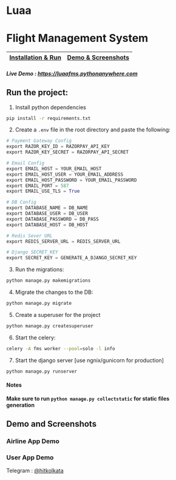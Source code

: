 # Luaa

# Flight Management System

| <a href="#run-the-project">Installation & Run</a> | <a href="#demo-and-screenshots">Demo & Screenshots </a> |
| :-------- | :-------------------------------- |

##### Live Demo : <a href="https://luaafms.pythonanywhere.com/">https://luaafms.pythonanywhere.com</a>

## Run the project:


1. Install python dependencies

```bash
pip install -r requirements.txt
```

2. Create a `.env` file in the root directory and paste the following:

```python
# Payment Gateway Config
export RAZOR_KEY_ID = RAZORPAY_API_KEY
export RAZOR_KEY_SECRET = RAZORPAY_API_SECRET

# Email Config
export EMAIL_HOST = YOUR_EMAIL_HOST
export EMAIL_HOST_USER = YOUR_EMAIL_ADDRESS
export EMAIL_HOST_PASSWORD = YOUR_EMAIL_PASSWORD
export EMAIL_PORT = 587
export EMAIL_USE_TLS = True

# DB Config
export DATABASE_NAME = DB_NAME
export DATABASE_USER = DB_USER
export DATABASE_PASSWORD = DB_PASS
export DATABASE_HOST = DB_HOST

# Redis Sever URL
export REDIS_SERVER_URL = REDIS_SERVER_URL

# Django SECRET_KEY
export SECRET_KEY = GENERATE_A_DJANGO_SECRET_KEY


``` 

3. Run the migrations:
```bash
python manage.py makemigrations
```

4. Migrate the changes to the DB:
```bash
python manage.py migrate
```

5. Create a superuser for the project
```bash
python manage.py createsuperuser
```

6. Start the celery:
```bash
celery -A fms worker --pool=solo -l info 
```

7. Start the django server [use ngnix/gunicorn for production]
```bash
python manage.py runserver
```

#### Notes
**Make sure to run `python manage.py collectstatic` for static files generation**


## Demo and Screenshots

### Airline App Demo

### User App Demo



Telegram : <a href="https://t.me/hitkolkata" title="Telegram ID">@hitkolkata</a>
